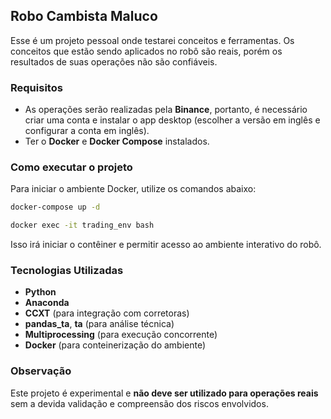 ## Robo Cambista Maluco

Esse é um projeto pessoal onde testarei conceitos e ferramentas. Os conceitos que estão sendo aplicados no robô são reais, porém os resultados de suas operações não são confiáveis.

### Requisitos
- As operações serão realizadas pela **Binance**, portanto, é necessário criar uma conta e instalar o app desktop (escolher a versão em inglês e configurar a conta em inglês).
- Ter o **Docker** e **Docker Compose** instalados.

### Como executar o projeto
Para iniciar o ambiente Docker, utilize os comandos abaixo:

```bash
docker-compose up -d

docker exec -it trading_env bash
``` 

Isso irá iniciar o contêiner e permitir acesso ao ambiente interativo do robô.

### Tecnologias Utilizadas
- **Python**
- **Anaconda**
- **CCXT** (para integração com corretoras)
- **pandas_ta**, **ta** (para análise técnica)
- **Multiprocessing** (para execução concorrente)
- **Docker** (para conteinerização do ambiente)

### Observação
Este projeto é experimental e **não deve ser utilizado para operações reais** sem a devida validação e compreensão dos riscos envolvidos.

